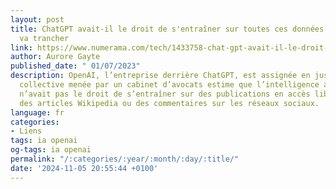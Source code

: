 ```yaml
---
layout: post
title: ChatGPT avait-il le droit de s'entraîner sur toutes ces données ? la justice
  va trancher
link: https://www.numerama.com/tech/1433758-chat-gpt-avait-il-le-droit-de-sentrainer-sur-toutes-ces-donnees-la-justice-va-trancher.html
author: Aurore Gayte
published_date: " 01/07/2023"
description: OpenAI, l’entreprise derrière ChatGPT, est assignée en justice. Une action
  collective menée par un cabinet d’avocats estime que l’intelligence artificielle
  n’avait pas le droit de s’entraîner sur des publications en accès libres, comme
  des articles Wikipedia ou des commentaires sur les réseaux sociaux.
language: fr
categories:
- Liens
tags: ia openai
og-tags: ia openai
permalink: "/:categories/:year/:month/:day/:title/"
date: '2024-11-05 20:55:44 +0100'
---
```

